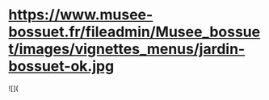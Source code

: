 # https://www.musee-bossuet.fr/fileadmin/Musee_bossuet/images/vignettes_menus/jardin-bossuet-ok.jpg

![](
